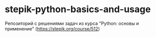# stepik-python-basics-and-usage
Репозиторий с решениями задач из курса "Python: основы и применение" (https://stepik.org/course/512)
